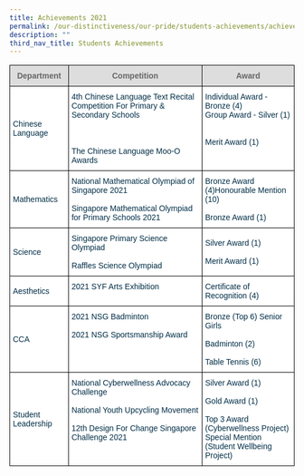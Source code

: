 ```yaml
---
title: Achievements 2021
permalink: /our-distinctiveness/our-pride/students-achievements/achievements-2021/
description: ""
third_nav_title: Students Achievements
---
```

<style type="text/css">
.tg  {border-collapse:collapse;border-spacing:0;}
.tg td{border-color:black;border-style:solid;border-width:1px;font-family:Arial, sans-serif;font-size:14px;
  overflow:hidden;padding:10px 5px;word-break:normal;}
.tg th{border-color:black;border-style:solid;border-width:1px;font-family:Arial, sans-serif;font-size:14px;
  font-weight:normal;overflow:hidden;padding:10px 5px;word-break:normal;}
.tg .tg-67ya{background-color:#FFF;color:#002D46;text-align:left;vertical-align:middle}
.tg .tg-feqv{background-color:#DDD;color:#666;font-weight:bold;text-align:center;vertical-align:middle}
.tg .tg-vd2a{background-color:#FFF;color:#002D46;text-align:left;vertical-align:top}
</style>
<table class="tg">
<thead>
  <tr>
    <th class="tg-feqv"><span style="color:#666;background-color:#DDD">Department</span></th>
    <th class="tg-feqv"><span style="color:#666;background-color:#DDD">Competition</span></th>
    <th class="tg-feqv"><span style="color:#666;background-color:#DDD">Award</span></th>
  </tr>
</thead>
<tbody>
  <tr>
    <td class="tg-67ya">Chinese Language </td>
    <td class="tg-vd2a"><span style="background-color:initial">4th Chinese Language Text Recital Competition For Primary &amp; Secondary Schools</span><br><br><br><br><span style="background-color:initial">The Chinese Language Moo-O Awards</span></td>
    <td class="tg-vd2a"><span style="background-color:initial">Individual Award - Bronze (4)</span><br><span style="background-color:initial">Group Award - Silver (1)</span><br><br><br><span style="background-color:initial">Merit Award (1)</span><br></td>
  </tr>
  <tr>
    <td class="tg-67ya">Mathematics</td>
    <td class="tg-vd2a"><span style="background-color:initial">National Mathematical Olympiad of Singapore 2021</span><br><br><span style="background-color:initial">Singapore Mathematical Olympiad for Primary Schools 2021</span></td>
    <td class="tg-vd2a"><span style="background-color:initial">Bronze Award (4)Honourable Mention (10)</span><br><br><span style="background-color:initial">Bronze Award (1)</span><br></td>
  </tr>
  <tr>
    <td class="tg-67ya">Science </td>
    <td class="tg-67ya">Singapore Primary Science Olympiad<br><br>Raffles Science Olympiad<br></td>
    <td class="tg-67ya">Silver Award (1)<br><br>Merit Award (1)<br></td>
  </tr>
  <tr>
    <td class="tg-67ya">Aesthetics</td>
    <td class="tg-vd2a"><span style="background-color:initial">2021 SYF Arts Exhibition</span></td>
    <td class="tg-vd2a"><span style="background-color:initial">Certificate of Recognition (4)</span></td>
  </tr>
  <tr>
    <td class="tg-67ya">CCA</td>
    <td class="tg-vd2a"><span style="background-color:initial">2021 NSG Badminton</span><br><br><span style="background-color:initial">2021 NSG Sportsmanship Award</span><br></td>
    <td class="tg-vd2a"><span style="background-color:initial">Bronze (Top 6) Senior Girls</span><br><br><span style="background-color:initial">Badminton (2)</span><br><br><span style="background-color:initial">Table Tennis (6)</span><br></td>
  </tr>
  <tr>
    <td class="tg-67ya">Student Leadership</td>
    <td class="tg-vd2a"><span style="background-color:initial">National Cyberwellness Advocacy Challenge</span><br><br><span style="background-color:initial">National Youth Upcycling Movement</span><br><br><span style="background-color:initial">12th Design For Change Singapore Challenge 2021</span></td>
    <td class="tg-vd2a"><span style="background-color:initial">Silver Award (1)</span><br><br><span style="background-color:initial">Gold Award (1)</span><br><br><span style="background-color:initial">Top 3 Award (Cyberwellness Project)</span><br><span style="background-color:initial">Special Mention (Student Wellbeing Project)</span></td>
  </tr>
</tbody>
</table>